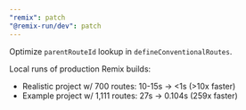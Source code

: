 ```yaml
---
"remix": patch
"@remix-run/dev": patch
---
```


Optimize `parentRouteId` lookup in `defineConventionalRoutes`.

Local runs of production Remix builds:

- Realistic project w/ 700 routes: 10-15s -> <1s (>10x faster)
- Example project w/ 1,111 routes: 27s -> 0.104s (259x faster)
